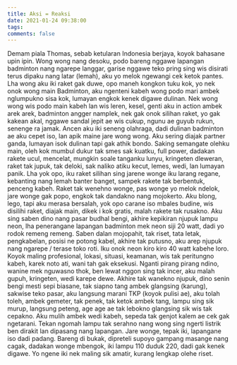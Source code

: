 ```yaml
---
title: Aksi = Reaksi
date: 2021-01-24 09:38:00
tags:
comments: false
---
```

Demam piala Thomas, sebab ketularan Indonesia berjaya, koyok bahasane upin ipin. Wong wong nang desoku, podo bareng nggawe lapangan badminton nang ngarepe langgar, garise nggawe teko pring sing wis disirati terus dipaku nang latar (lemah), aku yo melok ngewangi cek ketok pantes.
Lha wong aku iki raket gak duwe, opo maneh kongkon tuku kok, yo nek onok wong main Badminton, aku ngenteni kabeh wong podo mari ambek nglumpukno sisa kok, lumayan engkok kenek digawe dulinan. Nek wong wong wis podo main kabeh lan wis leren, kesel, genti aku in action ambek arek arek, badminton angger namplek, nek gak onok silihan raket, yo gak kakean akal, nggawe sandal jepit ae wis cukup, ngunu ae guyub rukun, senenge ra jamak.
Ancen aku iki seneng olahraga, dadi dulinan badminton ae aku cepet iso, lan apik maine jare wong wong. Aku sering diajak partner ganda, lumayan isok dulinan tapi gak athik bondo. Saking semangate olehku main, oleh kok mumbul dukur tak smes sak kuatku, full power, dadakan rakete ucul, mencelat, mungkin soale tanganku lunyu, kringeten dleweran, raket tak jupuk, tak deloki, sak naliko atiku kecut, lemes, wedi, lan lumayan panik. Lha yok opo, iku raket silihan sing jarene wonge iku larang regane, kebanting nang lemah banter banget, sampek rakete tak berbentuk, penceng kabeh. Raket tak wenehno wonge, pas wonge yo melok ndelok, jare wonge gak popo, engkok tak dandakno nang mojokerto. Aku blong, lego, tapi aku merasa bersalah, yok opo carane iso mbales budine, wis disilihi raket, diajak main, dikek i kok gratis, malah rakete tak rusakno.
Aku sing saben dino nang pasar budhal bengi, akhire kepikiran njupuk lampu neon, lha penerangane lapangan badminton mek neon siji 20 watt, dadi yo rodok remeng remeng.
Saben dalan mojopahit, tak riset, tata letak, pengkabelan, posisi ne potong kabel, akhire tak putusno, aku arep njupuk nang ngarepe / terase toko roti. Iku onok neon kiro kiro 40 watt kabehe loro.
Koyok maling profesional, lokasi, situasi, keamanan, wis tak peritungno kabeh, karek noto ati, wani tah gak eksekusi.
Nganti pirang pirang ndino, wanine mek nguwasno thok, ben lewat nggon sing tak incer, aku malah gupuh, kringeten, wedi karepe dewe.
Akhire tak wanekno njupuk, dino senin bengi mesti sepi biasane, tak siapno tang ambek glangsing (karung), sakwise teko pasar, aku langsung marani  TKP (koyok pulisi ae), aku tolah toleh, ambek gemeter, tak penek, tak ketok ambek tang, lampu sing sik murup, langsung peteng, age age ae tak lebokno glangsing sik wis tak cepakno. Aku mulih ambek wedi kabeh, sepeda tak genjot kalem ae cek gak ngetarani.
Tekan ngomah lampu tak serahno nang wong sing ngerti listrik ben dirakit lan dipasang nang lapangan. Jare wonge, tepak iki, lapangane iso dadi padang. Bareng di bukak, dipreteli supoyo gampang masange nang cagak, dadakan wonge mbengok, iki lampu 110 duduk 220, dadi gak kenek digawe.
Yo ngene iki nek maling sik amatir, kurang lengkap olehe riset.
